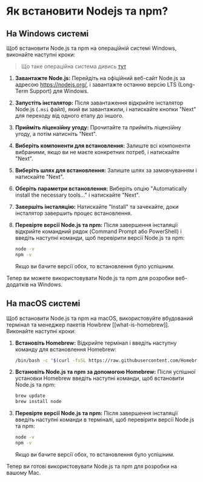 # Як встановити Nodejs та npm?

## На Windows системі

Щоб встановити Node.js та npm на операційній системі Windows, виконайте наступні кроки:

> Що таке операційна система дивись [тут](./what-is-operation-system.md) 

1. **Завантажте Node.js:**
   Перейдіть на офіційний веб-сайт Node.js за адресою https://nodejs.org/, і завантажте останню версію LTS (Long-Term Support) для Windows.

2. **Запустіть інсталятор:**
   Після завантаження відкрийте інсталятор Node.js (`.msi` файл), який ви завантажили, і натискайте кнопки "Next" для переходу від одного етапу до іншого.

3. **Прийміть ліцензійну угоду:**
   Прочитайте та прийміть ліцензійну угоду, а потім натисніть "Next".

4. **Виберіть компоненти для встановлення:**
   Залиште всі компоненти вибраними, якщо ви не маєте конкретних потреб, і натискайте "Next".

5. **Виберіть шлях для встановлення:**
   Залиште шлях за замовчуванням і натискайте "Next".

6. **Оберіть параметри встановлення:**
   Виберіть опцію "Automatically install the necessary tools..." і натискайте "Next".

7. **Завершіть інсталяцію:**
   Натискайте "Install" та зачекайте, доки інсталятор завершить процес встановлення.

8. **Перевірте версії Node.js та npm:**
   Після завершення інсталяції відкрийте командний рядок (Command Prompt або PowerShell) і введіть наступні команди, щоб перевірити версії Node.js та npm:

   ```bash
   node -v
   npm -v
   ```

   Якщо ви бачите версії обох, то встановлення було успішним.

Тепер ви можете використовувати Node.js та npm для розробки веб-додатків на Windows.

## На macOS системі

Щоб встановити Node.js та npm на macOS, використовуйте вбудований термінал та менеджер пакетів Howbrew [[what-is-homebrew]]. Виконайте наступні кроки:

1. **Встановіть Homebrew:**
   Відкрийте термінал і введіть наступну команду для встановлення Homebrew:

   ```bash
   /bin/bash -c "$(curl -fsSL https://raw.githubusercontent.com/Homebrew/install/HEAD/install.sh)"
   ```

2. **Встановіть Node.js та npm за допомогою Homebrew:**
   Після успішної установки Homebrew введіть наступні команди, щоб встановити Node.js та npm:

   ```bash
   brew update
   brew install node
   ```

3. **Перевірте версії Node.js та npm:**
   Після завершення інсталяції введіть наступні команди в терміналі, щоб перевірити версії Node.js та npm:

   ```bash
   node -v
   npm -v
   ```

   Якщо ви бачите версії обох, то встановлення було успішним.

Тепер ви готові використовувати Node.js та npm для розробки на вашому Mac.

